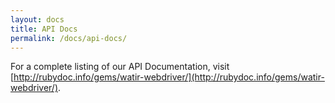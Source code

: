 ```yaml
---
layout: docs
title: API Docs
permalink: /docs/api-docs/
---
```


For a complete listing of our API Documentation, visit [http://rubydoc.info/gems/watir-webdriver/](http://rubydoc.info/gems/watir-webdriver/).
